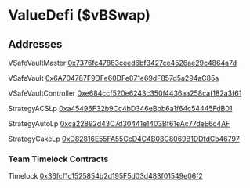 # ValueDefi ($vBSwap)

## Addresses  

VSafeVaultMaster 
[0x7376fc47863ceed6bf3427ce4526ae29c4864a7d](https://bscscan.com/address/0x7376fc47863ceed6bf3427ce4526ae29c4864a7d)

VSafeVault 
[0x6A704787F9DFe60DFe871e69dF857d5a294aC85a](https://bscscan.com/address/0x6A704787F9DFe60DFe871e69dF857d5a294aC85a)

VSafeVaultController
[0xe684ccf520e6243c350f4436aa258caf182a3f61](https://bscscan.com/address/0xe684ccf520e6243c350f4436aa258caf182a3f61)

StrategyACSLp 
[0xa45496F32b9Cc4bD346eBbb6a1f64c54445FdB01](https://bscscan.com/address/0xa45496F32b9Cc4bD346eBbb6a1f64c54445FdB01)

StrategyAutoLp 
[0xca22892d43C7d30441e1403Bf61eAc77deE6c4AF](https://bscscan.com/address/0xca22892d43C7d30441e1403Bf61eAc77deE6c4AF)

StrategyCakeLp 
[0xD82816E55FA55CcD4C4B08C8069B1DDfdCb46797](https://bscscan.com/address/0xD82816E55FA55CcD4C4B08C8069B1DDfdCb46797)

### Team Timelock Contracts

Timelock
[0x36fcf1c1525854b2d195F5d03d483f01549e06f2](https://bscscan.com/address/0x36fcf1c1525854b2d195F5d03d483f01549e06f2)
